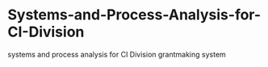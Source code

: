 # Systems-and-Process-Analysis-for-CI-Division
systems and process analysis for CI Division grantmaking system
